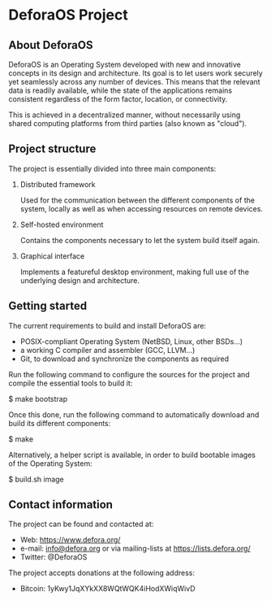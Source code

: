 DeforaOS Project
================

About DeforaOS
--------------

DeforaOS is an Operating System developed with new and innovative concepts in
its design and architecture. Its goal is to let users work securely yet
seamlessly across any number of devices. This means that the relevant data is
readily available, while the state of the applications remains consistent
regardless of the form factor, location, or connectivity.

This is achieved in a decentralized manner, without necessarily using shared
computing platforms from third parties (also known as "cloud").

Project structure
-----------------

The project is essentially divided into three main components:

1. Distributed framework

   Used for the communication between the different components of the system,
   locally as well as when accessing resources on remote devices.

2. Self-hosted environment

   Contains the components necessary to let the system build itself again.

3. Graphical interface

   Implements a featureful desktop environment, making full use of the
   underlying design and architecture.

Getting started
---------------

The current requirements to build and install DeforaOS are:

* POSIX-compliant Operating System (NetBSD, Linux, other BSDs...)
* a working C compiler and assembler (GCC, LLVM...)
* Git, to download and synchronize the components as required

Run the following command to configure the sources for the project and compile
the essential tools to build it:

  $ make bootstrap

Once this done, run the following command to automatically download and build
its different components:

  $ make

Alternatively, a helper script is available, in order to build bootable images
of the Operating System:

  $ build.sh image

Contact information
-------------------

The project can be found and contacted at:

* Web:     https://www.defora.org/
* e-mail:  info@defora.org or via mailing-lists at https://lists.defora.org/
* Twitter: @DeforaOS

The project accepts donations at the following address:

* Bitcoin: 1yKwy1JqXYkXX8WQtWQK4iHodXWiqWivD

